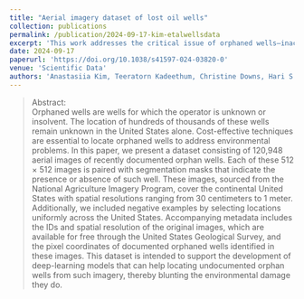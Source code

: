 ```yaml
---
title: "Aerial imagery dataset of lost oil wells"
collection: publications
permalink: /publication/2024-09-17-kim-etalwellsdata
excerpt: 'This work addresses the critical issue of orphaned wells—inactive oil and gas wells that are often unreported and contribute significantly to climate change, groundwater contamination, and toxic emissions. With potentially millions of these wells in the U.S. alone, locating them is essential for effective environmental remediation. Our paper presents a comprehensive dataset of high-resolution 120,948 aerial images of documented orphan wells, accompanied by segmentation masks and metadata.' 
date: 2024-09-17
paperurl: 'https://doi.org/10.1038/s41597-024-03820-0'
venue: 'Scientific Data'
authors: 'Anastasiia Kim, Teeratorn Kadeethum, Christine Downs, Hari S. Viswanathan, and Daniel O'Malley'
---
```


>Abstract: <br/> Orphaned wells are wells for which the operator is unknown or insolvent. The location of hundreds of thousands of these wells remain unknown in the United States alone. Cost-effective techniques are essential to locate orphaned wells to address environmental problems. In this paper, we present a dataset consisting of 120,948 aerial images of recently documented orphan wells. Each of these 512 × 512 images is paired with segmentation masks that indicate the presence or absence of such well. These images, sourced from the National Agriculture Imagery Program, cover the continental United States with spatial resolutions ranging from 30 centimeters to 1 meter. Additionally, we included negative examples by selecting locations uniformly across the United States. Accompanying metadata includes the IDs and spatial resolution of the original images, which are available for free through the United States Geological Survey, and the pixel coordinates of documented orphaned wells identified in these images. This dataset is intended to support the development of deep-learning models that can help locating undocumented orphan wells from such imagery, thereby blunting the environmental damage they do.
